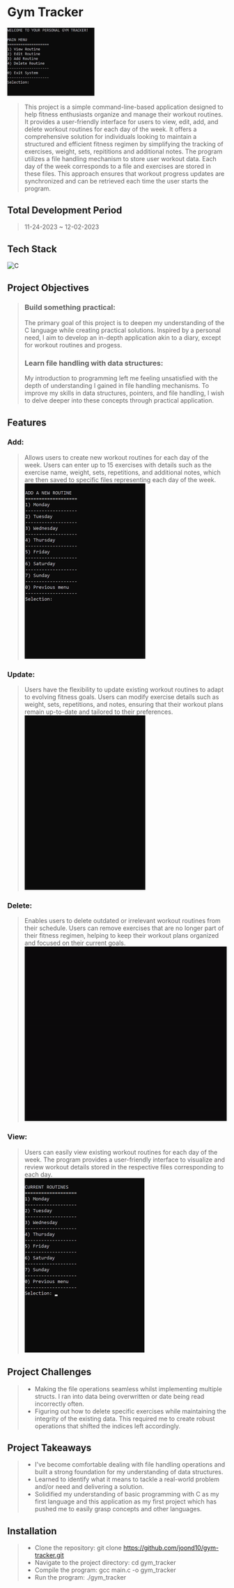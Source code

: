 # Gym Tracker

 <img src="assets/menu-selection.gif" width="200" alt="main menu"/>

> This project is a simple command-line-based application designed to help fitness enthusiasts organize and manage their workout routines. It provides a user-friendly interface for users to view, edit, add, and delete workout routines for each day of the week. It offers a comprehensive solution for individuals looking to maintain a structured and efficient fitness regimen by simplifying the tracking of exercises, weight, sets, repititions and additional notes. The program utilizes a file handling mechanism to store user workout data. Each day of the week corresponds to a file and exercises are stored in these files. This approach ensures that workout progress updates are synchronized and can be retrieved each time the user starts the program.

## Total Development Period

> 11-24-2023 ~ 12-02-2023

## Tech Stack

![C](https://img.shields.io/badge/c-%2300599C.svg?style=flat&logo=c&logoColor=white)

## Project Objectives

> ### Build something practical:
>
> The primary goal of this project is to deepen my understanding of the C language while creating practical solutions. Inspired by a personal need, I aim to develop an in-depth application akin to a diary, except for workout routines and progess.
>
> ### Learn file handling with data structures:
>
> My introduction to programming left me feeling unsatisfied with the depth of understanding I gained in file handling mechanisms. To improve my skills in data structures, pointers, and file handling, I wish to delve deeper into these concepts through practical application.

## Features

### Add:

> Allows users to create new workout routines for each day of the week. Users can enter up to 15 exercises with details such as the exercise name, weight, sets, repetitions, and additional notes, which are then saved to specific files representing each day of the week.
> <br> <img src="assets/create.gif" style="border: 1px solid black;" height="400" alt="add exercise"/>

### Update:

> Users have the flexibility to update existing workout routines to adapt to evolving fitness goals. Users can modify exercise details such as weight, sets, repetitions, and notes, ensuring that their workout plans remain up-to-date and tailored to their preferences.
> <br> <img src="assets/update.gif" height="400" alt="edit exercise"/>

### Delete:

> Enables users to delete outdated or irrelevant workout routines from their schedule. Users can remove exercises that are no longer part of their fitness regimen, helping to keep their workout plans organized and focused on their current goals.
> <br> <img src="assets/delete.gif" height="400" alt="delete exercise"/>

### View:

> Users can easily view existing workout routines for each day of the week. The program provides a user-friendly interface to visualize and review workout details stored in the respective files corresponding to each day.
> <br> <img src="assets/read.gif" height="400" alt="view exercise"/>

## Project Challenges

> - Making the file operations seamless whilst implementing multiple structs. I ran into data being overwritten or date being read incorrectly often.
> - Figuring out how to delete specific exercises while maintaining the integrity of the existing data. This required me to create robust operations that shifted the indices left accordingly.

## Project Takeaways

> - I've become comfortable dealing with file handling operations and built a strong foundation for my understanding of data structures.
> - Learned to identify what it means to tackle a real-world problem and/or need and delivering a solution.
> - Solidified my understanding of basic programming with C as my first language and this application as my first project which has pushed me to easily grasp concepts and other languages.

## Installation

> - Clone the repository: git clone https://github.com/joond10/gym-tracker.git
> - Navigate to the project directory: cd gym_tracker
> - Compile the program: gcc main.c -o gym_tracker
> - Run the program: ./gym_tracker
